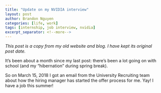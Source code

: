 ```yaml
---
title: "Update on my NVIDIA interview"
layout: post
author: Brandon Nguyen
categories: [life, work]
tags: [internship, job interview, nvidia]
excerpt_separator: <!--more-->
---
```


*This post is a copy from my old website and blog. I have kept its original post date.*

It’s been about a month since my last post: there’s been a lot going on with school
(and my “hibernation” during spring break).

So on March 15, 2018 I got an email from the University Recruiting team about how the
hiring manager has started the offer process for me. Yay! I have a job this summer!
